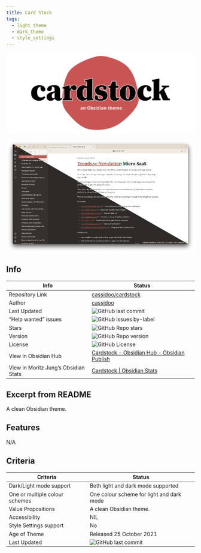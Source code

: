```yaml
---
title: Card Stock
tags:
  - light_theme
  - dark_theme
  - style_settings
---
```


![Card Stock Theme Logo](https://raw.githubusercontent.com/cassidoo/cardstock/a5b8d0d78c8feaef34c6b35ea40afc2319943249/logo.svg)

![Card Stock Theme Screenshot](https://raw.githubusercontent.com/cassidoo/cardstock/refs/heads/main/screenshot.png)

## Info

| Info                                 | Status                                                                                                                                                     |
| ------------------------------------ | ---------------------------------------------------------------------------------------------------------------------------------------------------------- |
| Repository Link                      | [cassidoo/cardstock](https://github.com/cassidoo/cardstock)                                                                                                |
| Author                               | [cassidoo](https://github.com/cassidoo)                                                                                                                    |
| Last Updated                         | ![GitHub last commit](https://img.shields.io/github/last-commit/cassidoo/cardstock?color=573E7A&label=last%20update&logo=github&style=for-the-badge)       |
| “Help wanted” issues                 | ![GitHub issues by-label](https://img.shields.io/github/issues/cassidoo/cardstock/help%20wanted?color=573E7A&logo=github&style=for-the-badge)              |
| Stars                                | ![GitHub Repo stars](https://img.shields.io/github/stars/incantatem2/cassidoo/cardstock?color=573E7A&logo=github&style=for-the-badge)                      |
| Version                              | ![GitHub Repo version](https://img.shields.io/github/v/release/cassidoo/cardstock?color=573E7A&logo=github&style=for-the-badge&=semver)                    |
| License                              | ![GitHub License](https://img.shields.io/github/license/cassidoo/cardstock?style=for-the-badge)                                                            |
| View in Obsidian Hub                 | [Cardstock \- Obsidian Hub \- Obsidian Publish](https://publish.obsidian.md/hub/02+-+Community+Expansions/02.05+All+Community+Expansions/Themes/Cardstock) |
| View in Moritz Jung’s Obsidian Stats | [Cardstock \| Obsidian Stats](https://www.moritzjung.dev/obsidian-stats/themes/cardstock/)                                                                 |

## Excerpt from README

A clean Obsidian theme.

## Features

N/A

## Criteria

| Criteria                       | Status                                                                                                                                               |
| ------------------------------ | ---------------------------------------------------------------------------------------------------------------------------------------------------- |
| Dark/Light mode support        | Both light and dark mode supported                                                                                                                   |
| One or multiple colour schemes | One colour scheme for light and dark mode                                                                                                            |
| Value Propositions             | A clean Obsidian theme.                                                                                                                              |
| Accessibility                  | NIL                                                                                                                                                  |
| Style Settings support         | No                                                                                                                                                   |
| Age of Theme                   | Released 25 October 2021                                                                                                                             |
| Last Updated                   | ![GitHub last commit](https://img.shields.io/github/last-commit/cassidoo/cardstock?color=573E7A&label=last%20update&logo=github&style=for-the-badge) |
